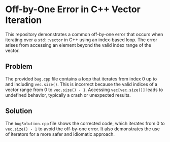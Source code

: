 # Off-by-One Error in C++ Vector Iteration

This repository demonstrates a common off-by-one error that occurs when iterating over a `std::vector` in C++ using an index-based loop. The error arises from accessing an element beyond the valid index range of the vector.

## Problem

The provided `bug.cpp` file contains a loop that iterates from index 0 up to and including `vec.size()`. This is incorrect because the valid indices of a vector range from 0 to `vec.size() - 1`. Accessing `vec[vec.size()]` leads to undefined behavior, typically a crash or unexpected results.

## Solution

The `bugSolution.cpp` file shows the corrected code, which iterates from 0 to `vec.size() - 1` to avoid the off-by-one error.  It also demonstrates the use of iterators for a more safer and idiomatic approach.